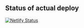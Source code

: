 ## Status of actual deploy

[![Netlify Status](https://api.netlify.com/api/v1/badges/aebf4504-c2f5-452f-af34-1d0c5e57d104/deploy-status)](https://app.netlify.com/sites/univcodes/deploys)
